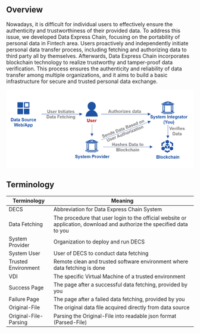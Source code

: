 ## Overview

Nowadays, it is difficult for individual users to effectively ensure the authenticity and trustworthiness of their provided data. To address this issue, we developed Data Express Chain, focusing on the portability of personal data in Fintech area. Users proactively and independently initiate personal data transfer process, including fetching and authorizing data to third party all by themselves. Afterwards, Data Express Chain incorporates blockchain technology to realize trustworthy and tamper-proof data verification. This process ensures the authenticity and reliability of data transfer among multiple organizations, and it aims to build a basic infrastructure for secure and trusted personal data exchange.

![image](./en/1-1.png)

## Terminology

| **Terminology** | **Meaning**                                                                                                                           |
| --------------------- | ------------------------------------------------------------------------------------------------------------------------------------------- |
| DECS                  | Abbreviation for Data Express Chain System                                                                                                  |
| Data Fetching         | The procedure that user login to the official website or application, download and authorize the specified data to you |
| System Provider       | Organization to deploy and run DECS                                                                                                        |
| System User           | User of DECS to conduct data fetching                                                                                                       |
| Trusted Environment   | Remote clean and trusted software environment where data fetching is done                                                                   |
| VDI                   | The specific Virtual Machine of a trusted environment                                                                                       |
| Success Page          | The page after a successful data fetching, provided by you                                                                    |
| Failure Page          | The page after a failed data fetching, provided by you                                                                       |
| Original-File         | The original data file acquired directly from data source                                                                                   |
| Original-File-Parsing | Parsing the Original-File into readable json format (Parsed-File)                                                                          |
